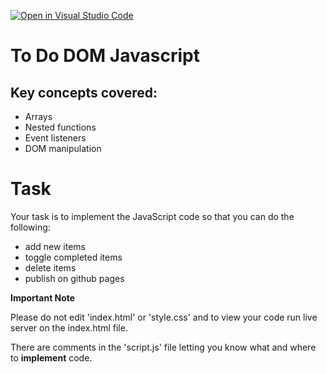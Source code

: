 [![Open in Visual Studio Code](https://classroom.github.com/assets/open-in-vscode-718a45dd9cf7e7f842a935f5ebbe5719a5e09af4491e668f4dbf3b35d5cca122.svg)](https://classroom.github.com/online_ide?assignment_repo_id=11984679&assignment_repo_type=AssignmentRepo)
# To Do DOM Javascript
## Key concepts covered:
  - Arrays
  - Nested functions
  - Event listeners
  - DOM manipulation

# Task

Your task is to implement the JavaScript code so that you can do the following:
  * add new items
  * toggle completed items
  * delete items
  * publish on github pages

    
**Important Note**
<p>Please do not edit 'index.html' or 'style.css' and to view your code run live server on the index.html file.</p>
<p>There are comments in the 'script.js' file letting you know what and where to <b>implement</b> code.</p>
